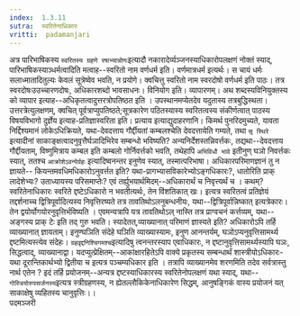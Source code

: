 ```yaml
---
index:  1.3.11
sutra:  स्वरितेनाधिकारः
vritti:  padamanjari
---
```


अत्र पारिभाषिकस्य `स्वरितस्य ग्रहणे रषाभ्यान्नोणः`इत्यादौ नकारादेर्व्यञ्जनस्याधिकारोपलक्षणं नोक्तं स्याद्, पारिभाषिकस्याञ्धर्मत्वादिति मत्वाह--स्वरितो नाम वर्णधर्म इति। वर्णमात्रधर्म इत्यर्थः। स चायं धर्मः सलाध्मातादितुल्यः केवलं सूत्रेष्वेव भवति, न प्रयोगे। क्वचित्तु स्वरितो नाम स्वरदोषो वर्णधर्म इति पाठः। तत्र स्वरदोषःउउच्चारणदोषः, अधिकारशब्दो भावसाधनः। विनियोग इति। व्यापारणम्। अथ शब्दस्यविनियुक्तस्य को व्यापार इत्याह--अधिकृतत्वादुत्तरत्रोपतिष्ठत इति । उपस्थानमप्येतदेव यदुतास्य तत्रबुद्धिस्थता। उत्तरत्रेत्युलक्षणम्, क्वचित् पूर्वत्राप्युपतिष्ठते;सूत्रकारेण पठितस्यास्य स्वरितत्वस्य संकीर्णत्वात् पाठस्य विषयविभागो दुर्ज्ञेय इत्याह-प्रतिज्ञास्वरिता इति। प्रत्याय इत्याद्युदाहरणानि।
किमर्थ पुनरिदमुच्यते, यावता निर्द्दिश्यमानं लोकेऽधिक्रियते, यथा-देवदत्ताय गौर्द्दीयतां कम्बलश्चेति देवदत्तायेति गम्यते, तथा `सृ स्थिरे` इत्यादीनां साकाङ्क्षत्वादनुवृत्तैर्घञादिभिरेव सम्बन्धो भविष्यति? अन्यनिर्देशस्तन्निवर्त्तकः, तद्यथा--देवदत्ताय गौर्द्दीयताम्, विष्णुमित्राय कम्बल इति कम्बलो गोर्निवर्त्तको भवति, तथेहापि `अभिविधौ भावे` इतीनुण् घञो निवर्त्तकः स्यात्, ततश्च `आक्रोशेऽवन्येर्ग्रहः` इत्यादिष्वनन्तर इनुणेव स्यात्, तस्मात्परिभाषा। अधिकारपरिमाणज्ञानं तु न ज्ञायते-- कियन्तमवधिमधिकारोऽनुवर्त्तत इति? यथा-प्रागभ्यासविकारेभ्योऽङ्गधिकारः?, धातोरिति प्राक् लादेशेभ्यः? उताध्यायस्य परिसमाप्तेः? एवं तर्ह्युभयार्थमिदम्--अधिकारार्थं च निवृत्त्यर्थं च । कथम्? स्वरितेनाधिकारः स्वरिते द्दष्टेऽधिकारो न भवतीत्यर्थः, तेन विंशतिकात् खः। इत्यत्र स्वरितत्वं प्रतिज्ञेयं तद्दर्शनाच्च द्वित्रिपूर्वादित्यस्य निवृत्तिरष्यते तत्र तावतिथोऽलनुबन्धनीयः, यथा--द्वित्रिपूर्वान्निष्कात् इत्यत्रेकारः। तेन द्वयोर्योगयोरनुवृत्तिर्भविष्यति । एवमन्यत्रापि यत्र तावतिथोऽल् नास्ति तत्र प्राग्वचनं कर्त्तव्यम्, यथा--अङ्गस्य प्राक् टेः इति तद् गुरु भवति। स्यादेतत्,व्याख्यानात् परिमाणं ज्ञास्यते इति? अधिकारोऽपि तर्हि व्याख्यानात् ज्ञायताम्। इनुण्घञिति संदेहे घञिति व्याख्यास्यामः, इनुण आनन्तर्यम्, घञोऽप्यनुवृत्तिसामर्थ्य द्दष्टमित्यस्त्येव संदेहः। `ग्रहवृद्दनिश्चिगमश्च`इत्यादिषु त्वनन्तरस्याप एवाधिकारः, न द्दष्टानुवृत्तिसामर्थ्यस्यापि घञः, सिद्धत्वाद्, व्याख्यानाद्वा। यदप्युत्प्रेक्षितम्--आकांक्षारहितेऽपि वाक्ये प्रकृतस्य सम्बन्धार्थं शास्त्रीयोऽधिकारः- यथा दूरान्तिकार्थभ्यो द्वितीया च इत्यत्र पञ्चम्यधिकार इति । तत्रापि व्याख्यानमेव शरणमिति तदेव सर्वत्रास्तु नार्थ एतेन ? इदं तर्हि प्रयोजनम्--अन्यत्र द्दष्टस्याधिकारस्य स्वरितेनोपलक्षणं यथा स्याद्, यथा--`गोस्त्रियोरुपसर्जनस्य`इत्यत्र स्त्रीग्रहणस्य, न ह्येतल्लौकिकेनाधिकारेण सिद्धम्, आनुषङ्गिकं वास्य प्रयोजनं यत् साकाक्षेषु व्यहितस्य चानुवृत्तिः।।  
पदमञ्जरी
